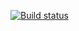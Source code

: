 [![Build status](https://ci.appveyor.com/api/projects/status/n93qsakm473hxgh9?svg=true)](https://ci.appveyor.com/project/Kelavo/api-ci)